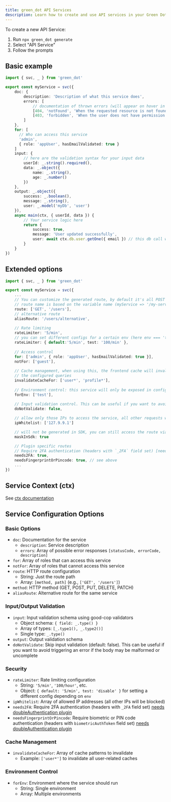 ```yaml
---
title: green_dot API Services
description: Learn how to create and use API services in your Green Dot application.
---
```


To create a new API Service:
1. Run `npx green_dot generate`
2. Select "API Service"
3. Follow the prompts

## Basic example

```ts
import { svc, _ } from 'green_dot'

export const myService = svc({
    doc: {
        description: 'Description of what this service does',
        errors: [
            // documentation of thrown errors (will appear on hover in SDK in frontend and be generated in swagger doc)
            [404, 'notFound', 'When the requested resource is not found'],
            [403, 'forbidden', 'When the user does not have permission']
        ]
    },
    for: [
      // Who can access this service
      'admin', 
      { role: 'appUser', hasEmailValidated: true }
    ]
    input: {
        // here are the validation syntax for your input data
        userId: _.string().required(),
        data: _.object({
            name: _.string(),
            age: _.number()
        })
    },
    output: _.object({
        success: _.boolean(),
        message: _.string(),
        user: _.model('myDb', 'user')
    }),
    async main(ctx, { userId, data }) {
        // Your service logic here
        return {
            success: true,
            message: 'User updated successfully',
            user: await ctx.db.user.getOne({ email }) // this db call will automatically apply mask and filter depending on user perm (see dao doc)
        }
    }
})
```

## Extended options

```ts
import { svc, _ } from 'green_dot'

export const myService = svc({
    ...
    // You can customize the generated route, by default it's all POST and the 
    // route name is based on the variable name (myService => '/my-service')
    route: ['GET', '/users'],
    // alternative route
    aliasRoute: '/users/alternative',
  
    // Rate limiting
    rateLimiter: '5/min',
    // you can set different configs for a certain env (here env === 'test')
    rateLimiter: { default:'5/min', test: '100/min' },
    
    // Access control
    for: ['admin', { role: 'appUser', hasEmailValidated: true }],
    notFor: ['guest'],
    
    // Cache management, when using this, the frontend cache will invalidate for 
    // the configured queries
    invalidateCacheFor: ['user*', 'profile*'],
    
    // Environment control: this service will only be exposed in configured envs
    forEnv: ['test'],
    
    // Input validation control. This can be useful if you want to avoid triggering an error if the body may be malformed or uncomplete
    doNotValidate: false,

    // allow only those IPs to access the service, all other requests will take a 403 permission error
    ipWhitelist: ['127.9.9.1']

    // will not be generated in SDK, you can still access the route via SDK (Eg: ($ as any).myService()) but it will appear nowhere in the SDK code
    maskInSdk: true

    // Plugin specific routes
    // Require 2FA authentication (headers with `_2FA` field set) [needs doubleAuthentication plugin](./plugins/double-authentication)
    needs2FA: true,
    needsFingerprintOrPincode: true, // see above
    ...
})
```


## Service Context (ctx)

See [ctx documentation](./ctx.md)


## Service Configuration Options

### Basic Options

- `doc`: Documentation for the service
  - `description`: Service description
  - `errors`: Array of possible error responses `[statusCode, errorCode, description]`
- `for`: Array of roles that can access this service
- `notFor`: Array of roles that cannot access this service
- `route`: HTTP route configuration
  - String: Just the route path
  - Array: `[method, path]` (e.g., `['GET', '/users']`)
- `method`: HTTP method (GET, POST, PUT, DELETE, PATCH)
- `aliasRoute`: Alternative route for the same service

### Input/Output Validation

- `input`: Input validation schema using good-cop validators
  - Object schema: `{ field: _.type() }`
  - Array of types: `[_.type1(), _.type2()]`
  - Single type: `_.type()`
- `output`: Output validation schema
- `doNotValidate`: Skip input validation (default: false). This can be useful if you want to avoid triggering an error if the body may be malformed or uncomplete

### Security

- `rateLimiter`: Rate limiting configuration
  - String: `'5/min'`, `'100/hour'`, etc.
  - Object: `{ default: '5/min', test: 'disable' }` for setting a different config depending on `env`
- `ipWhitelist`: Array of allowed IP addresses (all other IPs will be blocked)
- `needs2FA`: Require 2FA authentication (headers with `_2FA` field set) [needs doubleAuthentication plugin](../plugins/double-authentication)
- `needsFingerprintOrPincode`: Require biometric or PIN code authentication (headers with `biometricAuthToken` field set) [needs doubleAuthentication plugin](../plugins/double-authentication)

### Cache Management

- `invalidateCacheFor`: Array of cache patterns to invalidate
  - Example: `['user*']` to invalidate all user-related caches

### Environment Control

- `forEnv`: Environment where the service should run
  - String: Single environment
  - Array: Multiple environments

